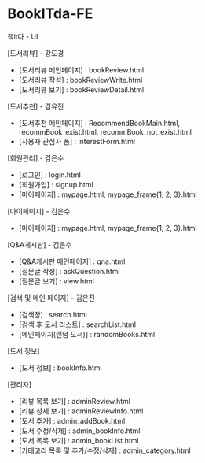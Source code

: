 # BookITda-FE
책it다 - UI



[도서리뷰] - 강도경
<ul>
  <li>[도서리뷰 메인페이지] : bookReview.html</li>
  <li>[도서리뷰 작성] : bookReviewWrite.html</li>
  <li>[도서리뷰 보기] : bookReviewDetail.html</li>
</ul>

[도서추천] - 김유진 
<ul>
  <li>[도서추천 메인페이지] : RecommendBookMain.html, recommBook_exist.html, recommBook_not_exist.html</li>
  <li>[사용자 관심사 폼] : interestForm.html</li>
</ul>

[회원관리] - 김은수 
<ul>
  <li>[로그인] : login.html</li>
  <li>[회원가입] : signup.html</li>
  <li>[마이페이지] : mypage.html, mypage_frame{1, 2, 3}.html</li>
</ul>

[마이페이지] - 김은수 
<ul>
  <li>[마이페이지] : mypage.html, mypage_frame{1, 2, 3}.html</li>
</ul>

[Q&A게시판] - 김은수
<ul>
  <li>[Q&A게시판 메인페이지] : qna.html</li>
  <li>[질문글 작성] : askQuestion.html</li>
  <li>[질문글 보기] : view.html</li>
</ul>

 [검색 및 메인 페이지] - 김은진
 <ul>
   <li>[검색창] : search.html</li>
   <li>[검색 후 도서 리스트] : searchList.html</li>
   <li>[메인페이지(랜덤 도서)] : randomBooks.html</li>
 </ul>

 [도서 정보]
  <ul>
   <li>[도서 정보] : bookInfo.html</li>
 </ul>

 [관리자]
 <ul>
   <li>[리뷰 목록 보기] : adminReview.html</li>
   <li>[리뷰 상세 보기] : adminReviewInfo.html</li>
   <li>[도서 추가] : admin_addBook.html</li>
   <li>[도서 수정/삭제] : admin_bookInfo.html</li>
   <li>[도서 목록 보기] : admin_bookList.html</li>
   <li>[카테고리 목록 및 추가/수정/삭제] : admin_category.html</li>
 </ul>

